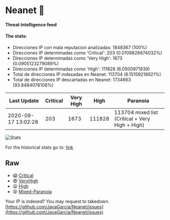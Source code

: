 # Neanet :hocho:
#### Threat intelligence feed
#### The stats:

- Direcciones IP con mala reputacion analizadas: 1848367 (100%)
- Direcciones IP determinadas como 'Critical':  203 (0.0109826674032%)
- Direcciones IP determinadas como 'Very High':  1673 (0.0905123279089%)
- Direcciones IP determinadas como 'High':  111828 (6.0500971939)
- Total de direcciones IP indexadas en Neanet:  113704 (6.15159218921%)
- Total de direcciones IP descartadas en Neanet:  1734663 (93.8484078108%)

| Last Update | Critical | Very High | High | Paranoia |
| --- | --- | --- | --- | --- |
| 2020-09-17 13:02:28 | 203 | 1673 | 111828 | 113704 mixed list (Critical + Very High + High)|

![Stats](https://docs.google.com/spreadsheets/d/e/2PACX-1vSnaNMIXVabIpDJjufMlzH7poXnshF3mgd8Is1g9ytUEzVsP5my4Trn8f-xkoLLQ38xpL3HtmUexLo6/pubchart?oid=501124687&format=image)

For the historical stats go to: [link](/stats.csv)
## Raw
- :scream: [Critical](https://raw.githubusercontent.com/JavaGarcia/Neanet/master/blacklists/neanet_critical.txt)
- :fearful: [VeryHigh](https://raw.githubusercontent.com/JavaGarcia/Neanet/master/blacklists/neanet_veryHigh.txtt)
- :frowning: [High](https://raw.githubusercontent.com/JavaGarcia/Neanet/master/blacklists/neanet_high.txt)
- :dizzy_face: [Mixed-Paranoia](https://raw.githubusercontent.com/JavaGarcia/Neanet/master/blacklists/neanet_all.txt)


Your IP is indexed? You may request to takedown. [https://github.com/JavaGarcia/Neanet/issues](https://github.com/JavaGarcia/Neanet/issues)




















































































































































































































































































































































































































































































































































































































































































































































































































































































